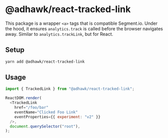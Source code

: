 # @adhawk/react-tracked-link

This package is a wrapper `<a>` tags that is compatible Segment.io. Under the
hood, it ensures `analytics.track` is called before the browser navigates
away. Similar to `analytics.trackLink`, but for React.

## Setup

```sh
yarn add @adhawk/react-tracked-link
```

## Usage

```javascript
import { TrackedLink } from "@adhawk/react-tracked-link";

ReactDOM.render(
  <TrackedLink
    href="/foo/bar"
    eventName="Clicked Foo Link"
    eventProperties={{ experiment: "v2" }}
  />,
  document.querySelector("root"),
);
```
